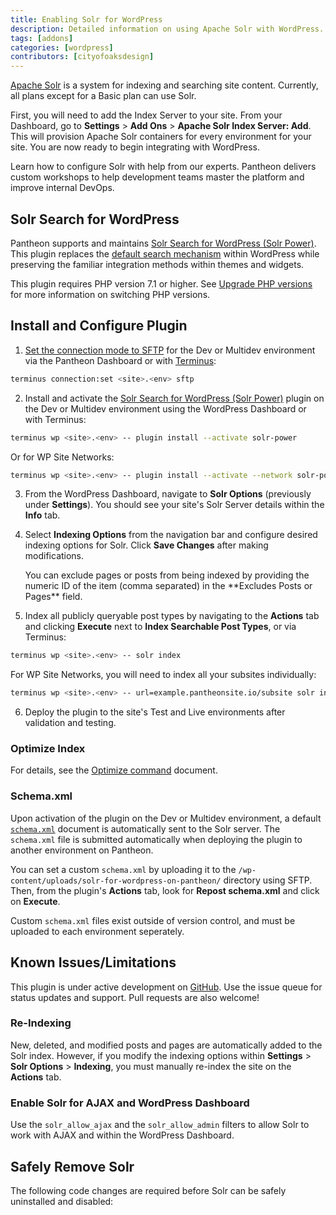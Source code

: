 ```yaml
---
title: Enabling Solr for WordPress
description: Detailed information on using Apache Solr with WordPress.
tags: [addons]
categories: [wordpress]
contributors: [cityofoaksdesign]
---
```

[Apache Solr](/solr) is a system for indexing and searching site content. Currently, all plans except for a Basic plan can use Solr. <Partial file="solr-version.md" />

First, you will need to add the Index Server to your site. From your Dashboard, go to **Settings** > **Add Ons** > **Apache Solr Index Server: Add**. This will provision Apache Solr containers for every environment for your site. You are now ready to begin integrating with WordPress.

<Enablement title="Get DevOps Training" link="https://pantheon.io/agencies/learn-pantheon?docs">

Learn how to configure Solr with help from our experts. Pantheon delivers custom workshops to help development teams master the platform and improve internal DevOps.

</Enablement>

## Solr Search for WordPress
Pantheon supports and maintains [Solr Search for WordPress (Solr Power)](https://wordpress.org/plugins/solr-power/).  This plugin replaces the [default search mechanism](https://codex.wordpress.org/Class_Reference/WP_Query#Search_Parameter) within WordPress while preserving the familiar integration methods within themes and widgets.

This plugin requires PHP version 7.1 or higher. See [Upgrade PHP versions](/php-versions/) for more information on switching PHP versions.


## Install and Configure Plugin

1. [Set the connection mode to SFTP](/sftp) for the Dev or Multidev environment via the Pantheon Dashboard or with [Terminus](/terminus/):
 ```bash
 terminus connection:set <site>.<env> sftp
 ```

2. Install and activate the [Solr Search for WordPress (Solr Power)](https://wordpress.org/plugins/solr-power/) plugin on the Dev or Multidev environment using the WordPress Dashboard or with Terminus:

 ```bash
 terminus wp <site>.<env> -- plugin install --activate solr-power
 ```

 Or for WP Site Networks:
 ```bash
 terminus wp <site>.<env> -- plugin install --activate --network solr-power
 ```

3. From the WordPress Dashboard, navigate to **Solr Options** (previously under **Settings**). You should see your site's Solr Server details within the **Info** tab.

4. Select **Indexing Options** from the navigation bar and configure desired indexing options for Solr. Click **Save Changes** after making modifications.

    <Alert title="Note" type="info">
    You can exclude pages or posts from being indexed by providing the numeric ID of the item (comma separated) in the **Excludes Posts or Pages** field.
    </Alert>

5. Index all publicly queryable post types by navigating to the **Actions** tab and clicking **Execute** next to **Index Searchable Post Types**, or via Terminus:

 ```bash
 terminus wp <site>.<env> -- solr index
 ```

 For WP Site Networks, you will need to index all your subsites individually:
 ```bash
 terminus wp <site>.<env> -- url=example.pantheonsite.io/subsite solr index
 ```

6. Deploy the plugin to the site's Test and Live environments after validation and testing.

### Optimize Index

For details, see the [Optimize command](https://solarium.readthedocs.io/en/stable/queries/update-query/building-an-update-query/optimize-command/) document.

### Schema.xml
Upon activation of the plugin on the Dev or Multidev environment, a default [`schema.xml`](https://github.com/pantheon-systems/solr-power/blob/master/schema.xml) document is automatically sent to the Solr server. The `schema.xml` file is submitted automatically when deploying the plugin to another environment on Pantheon.

You can set a custom `schema.xml` by uploading it to the `/wp-content/uploads/solr-for-wordpress-on-pantheon/` directory using SFTP. Then, from the plugin's **Actions** tab, look for **Repost schema.xml** and click on **Execute**.

<Alert title="Note" type="info">

Custom `schema.xml` files exist outside of version control, and must be uploaded to each environment seperately.

</Alert>

## Known Issues/Limitations
This plugin is under active development on [GitHub](https://github.com/pantheon-systems/solr-power). Use the issue queue for status updates and support. Pull requests are also welcome!

### Re-Indexing
New, deleted, and modified posts and pages are automatically added to the Solr index. However, if you modify the indexing options within **Settings** > **Solr Options** > **Indexing**, you must manually re-index the site on the **Actions** tab.

### Enable Solr for AJAX and WordPress Dashboard
Use the `solr_allow_ajax` and the `solr_allow_admin` filters to allow Solr to work with AJAX and within the WordPress Dashboard.

## Safely Remove Solr
The following code changes are required before Solr can be safely uninstalled and disabled:

<Partial file="remove-addons/wp-solr.md" />
